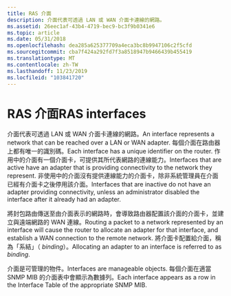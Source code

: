 ```yaml
---
title: RAS 介面
description: 介面代表可透過 LAN 或 WAN 介面卡連線的網路。
ms.assetid: 26eec1af-43b4-4719-bec9-bc3f9b0341e6
ms.topic: article
ms.date: 05/31/2018
ms.openlocfilehash: dea285a625377709a4eca3bc8b9947106c2f5cfd
ms.sourcegitcommit: cba7f424a292fd7f3a8518947b9466439b455419
ms.translationtype: MT
ms.contentlocale: zh-TW
ms.lasthandoff: 11/23/2019
ms.locfileid: "103841720"
---
```

# <a name="ras-interfaces"></a><span data-ttu-id="2801e-103">RAS 介面</span><span class="sxs-lookup"><span data-stu-id="2801e-103">RAS interfaces</span></span>

<span data-ttu-id="2801e-104">介面代表可透過 LAN 或 WAN 介面卡連線的網路。</span><span class="sxs-lookup"><span data-stu-id="2801e-104">An interface represents a network that can be reached over a LAN or WAN adapter.</span></span> <span data-ttu-id="2801e-105">每個介面在路由器上都有唯一的識別碼。</span><span class="sxs-lookup"><span data-stu-id="2801e-105">Each interface has a unique identifier on the router.</span></span> <span data-ttu-id="2801e-106">作用中的介面有一個介面卡，可提供其所代表網路的連線能力。</span><span class="sxs-lookup"><span data-stu-id="2801e-106">Interfaces that are active have an adapter that is providing connectivity to the network they represent.</span></span> <span data-ttu-id="2801e-107">非使用中的介面沒有提供連線能力的介面卡，除非系統管理員在介面已經有介面卡之後停用該介面。</span><span class="sxs-lookup"><span data-stu-id="2801e-107">Interfaces that are inactive do not have an adapter providing connectivity, unless an administrator disabled the interface after it already had an adapter.</span></span>

<span data-ttu-id="2801e-108">將封包路由傳送至由介面表示的網路時，會導致路由器配置該介面的介面卡，並建立與遠端網路的 WAN 連線。</span><span class="sxs-lookup"><span data-stu-id="2801e-108">Routing a packet to a network represented by an interface will cause the router to allocate an adapter for that interface, and establish a WAN connection to the remote network.</span></span> <span data-ttu-id="2801e-109">將介面卡配置給介面，稱為「系結」（ *binding*）。</span><span class="sxs-lookup"><span data-stu-id="2801e-109">Allocating an adapter to an interface is referred to as *binding*.</span></span>

<span data-ttu-id="2801e-110">介面是可管理的物件。</span><span class="sxs-lookup"><span data-stu-id="2801e-110">Interfaces are manageable objects.</span></span> <span data-ttu-id="2801e-111">每個介面在適當 SNMP MIB 的介面表中會顯示為數據列。</span><span class="sxs-lookup"><span data-stu-id="2801e-111">Each interface appears as a row in the Interface Table of the appropriate SNMP MIB.</span></span>